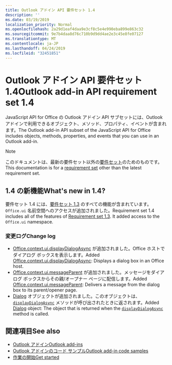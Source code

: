 ```yaml
---
title: Outlook アドイン API 要件セット 1.4
description: ''
ms.date: 03/19/2019
localization_priority: Normal
ms.openlocfilehash: 2a29d1eaf4daa9e3cf8c5e4e990eba899e863c32
ms.sourcegitcommit: 9e7b4daa8d76c710b9d9dd4ae2e3c45e8fe07127
ms.translationtype: MT
ms.contentlocale: ja-JP
ms.lasthandoff: 04/24/2019
ms.locfileid: "32451851"
---
```

# <a name="outlook-add-in-api-requirement-set-14"></a><span data-ttu-id="40583-102">Outlook アドイン API 要件セット 1.4</span><span class="sxs-lookup"><span data-stu-id="40583-102">Outlook add-in API requirement set 1.4</span></span>

<span data-ttu-id="40583-103">JavaScript API for Office の Outlook アドイン API サブセットには、Outlook アドインで利用できるオブジェクト、メソッド、プロパティ、イベントが含まれます。</span><span class="sxs-lookup"><span data-stu-id="40583-103">The Outlook add-in API subset of the JavaScript API for Office includes objects, methods, properties, and events that you can use in an Outlook add-in.</span></span>

> [!NOTE]
> <span data-ttu-id="40583-104">このドキュメントは、最新の要件セット以外の[要件セット](/office/dev/add-ins/reference/requirement-sets/outlook-api-requirement-sets)のためのものです。</span><span class="sxs-lookup"><span data-stu-id="40583-104">This documentation is for a [requirement set](/office/dev/add-ins/reference/requirement-sets/outlook-api-requirement-sets) other than the latest requirement set.</span></span>

## <a name="whats-new-in-14"></a><span data-ttu-id="40583-105">1.4 の新機能</span><span class="sxs-lookup"><span data-stu-id="40583-105">What's new in 1.4?</span></span>

<span data-ttu-id="40583-p101">要件セット 1.4 には、[要件セット 1.3](../requirement-set-1.3/outlook-requirement-set-1.3.md) のすべての機能が含まれています。`Office.ui` 名前空間へのアクセスが追加されました。</span><span class="sxs-lookup"><span data-stu-id="40583-p101">Requirement set 1.4 includes all of the features of [Requirement set 1.3](../requirement-set-1.3/outlook-requirement-set-1.3.md). It added access to the `Office.ui` namespace.</span></span>

### <a name="change-log"></a><span data-ttu-id="40583-108">変更ログ</span><span class="sxs-lookup"><span data-stu-id="40583-108">Change log</span></span>

- <span data-ttu-id="40583-109">[Office.context.ui.displayDialogAsync](/javascript/api/office/office.ui#displaydialogasync-startaddress--options--callback-) が追加されました。Office ホストでダイアログ ボックスを表示します。</span><span class="sxs-lookup"><span data-stu-id="40583-109">Added [Office.context.ui.displayDialogAsync](/javascript/api/office/office.ui#displaydialogasync-startaddress--options--callback-): Displays a dialog box in an Office host.</span></span>
- <span data-ttu-id="40583-110">[Office.context.ui.messageParent](/javascript/api/office/office.ui#messageparent-message-) が追加されました。メッセージをダイアログ ボックスからその親/オープナー ページに配信します。</span><span class="sxs-lookup"><span data-stu-id="40583-110">Added [Office.context.ui.messageParent](/javascript/api/office/office.ui#messageparent-message-): Delivers a message from the dialog box to its parent/opener page.</span></span>
- <span data-ttu-id="40583-111">[Dialog](/javascript/api/office/office.dialog) オブジェクトが追加されました。このオブジェクトは、[`displayDialogAsync`](/javascript/api/office/office.ui#displaydialogasync-startaddress--options--callback-) メソッドが呼び出されたときに返されます。</span><span class="sxs-lookup"><span data-stu-id="40583-111">Added [Dialog](/javascript/api/office/office.dialog) object: The object that is returned when the [`displayDialogAsync`](/javascript/api/office/office.ui#displaydialogasync-startaddress--options--callback-) method is called.</span></span>

## <a name="see-also"></a><span data-ttu-id="40583-112">関連項目</span><span class="sxs-lookup"><span data-stu-id="40583-112">See also</span></span>

- [<span data-ttu-id="40583-113">Outlook アドイン</span><span class="sxs-lookup"><span data-stu-id="40583-113">Outlook add-ins</span></span>](/outlook/add-ins/)
- [<span data-ttu-id="40583-114">Outlook アドインのコード サンプル</span><span class="sxs-lookup"><span data-stu-id="40583-114">Outlook add-in code samples</span></span>](https://developer.microsoft.com/outlook/gallery/?filterBy=Outlook,Samples,Add-ins)
- [<span data-ttu-id="40583-115">作業の開始</span><span class="sxs-lookup"><span data-stu-id="40583-115">Get started</span></span>](/outlook/add-ins/quick-start)
